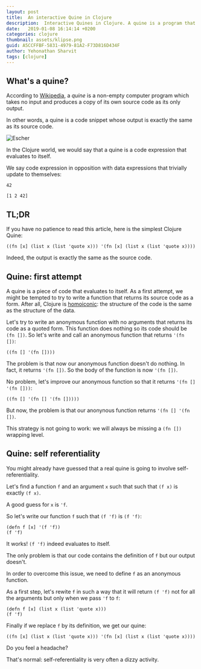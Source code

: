 ```yaml
---
layout: post
title:  An interactive Quine in Clojure
description:  Interactive Quines in Clojure. A quine is a program that evaluates to itself.
date:   2019-01-08 16:14:14 +0200
categories: clojure
thumbnail: assets/klipse.png
guid: A5CCFFBF-5831-4979-81A2-F73D816D434F
author: Yehonathan Sharvit
tags: [clojure]
---
```


## What's a quine?

According to [Wikipedia](https://en.wikipedia.org/wiki/Quine_(computing)), a *quine* is a non-empty computer program which takes no input and produces a copy of its own source code as its only output. 

In other words, a quine is a code snippet whose output is exactly the same as its source code.


![Escher](/assets/self-escher.png)

In the Clojure world, we would say that a quine is a code expression that evaluates to itself.

We say code expression in opposition with data expressions that trivially update to themselves:

~~~klipse
42
~~~

~~~klipse
[1 2 42]
~~~

## TL;DR

If you have no patience to read this article, here is the simplest Clojure Quine:

~~~klipse
((fn [x] (list x (list 'quote x))) '(fn [x] (list x (list 'quote x))))
~~~

Indeed, the output is exactly the same as the source code.

## Quine: first attempt

A quine is a piece of code that evaluates to itself. As a first attempt, we might be tempted to try to write a function that returns its source code as a form. After all, Clojure is [homoiconic](https://en.wikipedia.org/wiki/Homoiconicity): the structure of the code is the same as the structure of the data.

Let's try to write an anonymous function with no arguments that returns its code as a quoted form. This function does nothing so its code should be `(fn [])`.  So let's write and call an anonymous function that returns `'(fn [])`:

~~~klipse
((fn [] '(fn [])))
~~~

The problem is that now our anonymous function doesn't do nothing. In fact, it returns `'(fn [])`. So the body of the function is now `'(fn [])`.

No problem, let's improve our anonymous function so that it returns `'(fn [] '(fn []))`:

~~~klipse
((fn [] '(fn [] '(fn []))))
~~~

But now, the problem is that our anonynous function returns `'(fn [] '(fn [])`.

This strategy is not going to work: we will always be missing a `(fn [])` wrapping level.

## Quine: self referentiality

You might already have guessed that a real quine is going to involve self-referentiality. 

Let's find a function `f` and an argument `x` such that  such that `(f x)` is exactly `(f x)`.

A good guess for `x` is `'f`.

So let's write our function `f` such that `(f 'f)` is `(f 'f)`:

~~~klipse
(defn f [x] '(f 'f))
(f 'f)
~~~

It works! `(f 'f)` indeed evaluates to itself.

The only problem is that our code contains the definition of `f` but our output doesn't.

In order to overcome this issue, we need to define `f` as an anonymous function.

As a first step, let's rewite `f` in such a way that it will return `(f 'f)` not for all the arguments but only when we pass `'f` to `f`:

~~~klipse
(defn f [x] (list x (list 'quote x)))
(f 'f)
~~~

Finally if we replace `f` by its definition, we get our quine:

~~~klipse
((fn [x] (list x (list 'quote x))) '(fn [x] (list x (list 'quote x))))
~~~

Do you feel a headache?

That's normal: self-referentiality is very often a dizzy activity.


